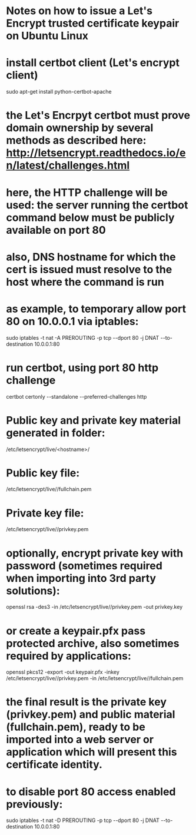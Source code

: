 # Notes on how to issue a Let's Encrypt trusted certificate keypair on Ubuntu Linux
# install certbot client (Let's encrypt client)
sudo apt-get install python-certbot-apache

# the Let's Encrpyt certbot must prove domain ownership by several methods as described here: http://letsencrypt.readthedocs.io/en/latest/challenges.html
# here, the HTTP challenge will be used: the server running the certbot command below must be publicly available on port 80
# also, DNS hostname for which the cert is issued must resolve to the host where the command is run
# as example, to temporary allow port 80 on 10.0.0.1 via iptables:
sudo iptables -t nat -A PREROUTING -p tcp --dport 80 -j DNAT --to-destination 10.0.0.1:80

# run certbot, using port 80 http challenge
certbot certonly --standalone --preferred-challenges http

# Public key and private key material generated in folder:
/etc/letsencrypt/live/\<hostname>/

# Public key file:
/etc/letsencrypt/live/<hostname>/fullchain.pem

# Private key file:
/etc/letsencrypt/live/<hostname>/privkey.pem

# optionally, encrypt private key with password (sometimes required when importing into 3rd party solutions):
openssl rsa -des3 -in /etc/letsencrypt/live/<hostname>/privkey.pem -out privkey.key

# or create a keypair.pfx pass protected archive, also sometimes required by applications:
openssl pkcs12 -export -out keypair.pfx -inkey /etc/letsencrypt/live/<hostname>/privkey.pem -in /etc/letsencrypt/live/<hostname>/fullchain.pem

# the final result is the private key (privkey.pem) and public material (fullchain.pem), ready to be imported into a web server or application which will present this certificate identity.

# to disable port 80 access enabled previously:
sudo iptables -t nat -D PREROUTING -p tcp --dport 80 -j DNAT --to-destination 10.0.0.1:80
